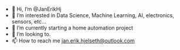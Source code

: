 - 👋 Hi, I’m @JanErikHj
- 👀 I’m interested in Data Science, Machine Learning, AI, electronics, sensors, etc...
- 🌱 I’m currently starting a home automation project
- 💞️ I’m looking to.
- 📫 How to reach me jan.erik.hjelseth@outlook.com

<!---
JanErikHj/JanErikHj is a ✨ special ✨ repository because its `README.md` (this file) appears on your GitHub profile.
You can click the Preview link to take a look at your changes.
--->
